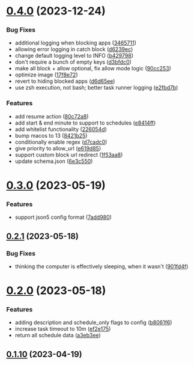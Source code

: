 # [0.4.0](https://github.com/iloveitaly/hyper-focus/compare/v0.3.0...v0.4.0) (2023-12-24)


### Bug Fixes

* additional logging when blocking apps ([3465711](https://github.com/iloveitaly/hyper-focus/commit/3465711e6be29779847f8ccf856fa0db2edbba5f))
* allowing error logging in catch block ([d6239ec](https://github.com/iloveitaly/hyper-focus/commit/d6239ecb6dd1583cff7fbe8b91bae4333591dec7))
* change default logging level to INFO ([b429798](https://github.com/iloveitaly/hyper-focus/commit/b429798f8848036eda5c5d0aed920ba2f56c8a2d))
* don't require a bunch of empty keys ([d3bfdc0](https://github.com/iloveitaly/hyper-focus/commit/d3bfdc014e02ab1656adacb1e6de613a71ff528e))
* make all block + allow optional, fix allow mode logic ([90cc253](https://github.com/iloveitaly/hyper-focus/commit/90cc2536067a771b2c370b4b700a1ec988357a63))
* optimize image ([17f8e72](https://github.com/iloveitaly/hyper-focus/commit/17f8e72b3f6d5c8d3b903a9499c2b30c48df486f))
* revert to hiding blocked apps ([d6d65ee](https://github.com/iloveitaly/hyper-focus/commit/d6d65eebd3683b863e11cedbec742793295e7a60))
* use zsh execution, not bash; better task runner logging ([e2fbd7b](https://github.com/iloveitaly/hyper-focus/commit/e2fbd7bd2c550b8c01ea149f5df1200f93ebeb7d))


### Features

* add resume action ([80c72a8](https://github.com/iloveitaly/hyper-focus/commit/80c72a845238ee1dfba08307c80bf0239df6051c))
* add start & end minute to support to schedules ([e8414ff](https://github.com/iloveitaly/hyper-focus/commit/e8414ffb5b6cc498d48d38a8c11481d196abd7ec))
* add whitelist functionality ([226054d](https://github.com/iloveitaly/hyper-focus/commit/226054d38314b55765e12ffd7d558432eb47818e))
* bump macos to 13 ([8421b25](https://github.com/iloveitaly/hyper-focus/commit/8421b25df421f1fa02bc1a6421250ecaef29d4dc))
* conditionally enable regex ([d7cadc0](https://github.com/iloveitaly/hyper-focus/commit/d7cadc0bf6e10216cf589790bde15de103fa96d3))
* give priority to allow_url ([e619d85](https://github.com/iloveitaly/hyper-focus/commit/e619d85ecd0bef4ca3a03aa38607af25c7a11eb7))
* support custom block url redirect ([1f53aa8](https://github.com/iloveitaly/hyper-focus/commit/1f53aa8d083f58343b1c388686fbce9658e3d16b))
* update schema.json ([6e3c550](https://github.com/iloveitaly/hyper-focus/commit/6e3c55007e409523d7aee94f3019c284b779309f))



# [0.3.0](https://github.com/iloveitaly/hyper-focus/compare/v0.2.1...v0.3.0) (2023-05-19)


### Features

* support json5 config format ([7add980](https://github.com/iloveitaly/hyper-focus/commit/7add980bce18915b7c576203e11e1928f3921f29))



## [0.2.1](https://github.com/iloveitaly/hyper-focus/compare/v0.2.0...v0.2.1) (2023-05-18)


### Bug Fixes

* thinking the computer is effectively sleeping, when it wasn't ([901fd4f](https://github.com/iloveitaly/hyper-focus/commit/901fd4ff88eb71b7c1784e7d7346732ab2f62478))



# [0.2.0](https://github.com/iloveitaly/hyper-focus/compare/v0.1.10...v0.2.0) (2023-05-18)


### Features

* adding description and schedule_only flags to config ([b8061f6](https://github.com/iloveitaly/hyper-focus/commit/b8061f6b291352787d04c3aef99f2cfd759037ba))
* increase task timeout to 10m ([ef2e175](https://github.com/iloveitaly/hyper-focus/commit/ef2e175b0cbe3f0976d5d415e7f975f3bcdc5e7f))
* return all schedule data ([a3eb3ee](https://github.com/iloveitaly/hyper-focus/commit/a3eb3ee257c31c824e79cf6d5af891547c7fe67c))



## [0.1.10](https://github.com/iloveitaly/hyper-focus/compare/v0.1.9...v0.1.10) (2023-04-19)



